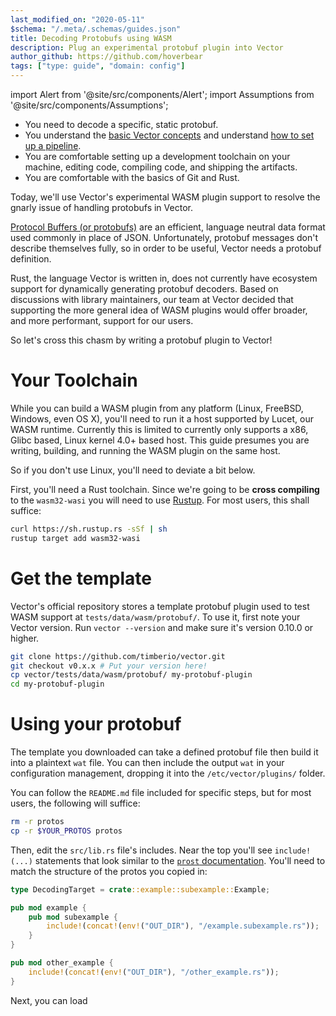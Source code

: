 ```yaml
---
last_modified_on: "2020-05-11"
$schema: "/.meta/.schemas/guides.json"
title: Decoding Protobufs using WASM
description: Plug an experimental protobuf plugin into Vector
author_github: https://github.com/hoverbear
tags: ["type: guide", "domain: config"]
---
```


import Alert from '@site/src/components/Alert';
import Assumptions from '@site/src/components/Assumptions';

<Assumptions name="guide">

* You need to decode a specific, static protobuf.
* You understand the [basic Vector concepts][docs.about.concepts] and understand [how to set up a pipeline][guides.getting-started.your-first-pipeline].
* You are comfortable setting up a development toolchain on your machine, editing code, compiling code, and shipping the artifacts.
* You are comfortable with the basics of Git and Rust.

</Assumptions>

Today, we'll use Vector's experimental WASM plugin support to resolve the gnarly issue of handling protobufs in Vector.

[Protocol Buffers (or protobufs)](https://developers.google.com/protocol-buffers) are an efficient, language neutral data format used commonly in place of JSON. Unfortunately, protobuf messages don't describe themselves fully, so in order to be useful, Vector needs a protobuf definition.

Rust, the language Vector is written in, does not currently have ecosystem support for dynamically generating protobuf decoders. Based on discussions with library maintainers, our team at Vector decided that supporting the more general idea of WASM plugins would offer broader, and more performant, support for our users.

So let's cross this chasm by writing a protobuf plugin to Vector!

# Your Toolchain

<Alert type="warning">

While you can build a WASM plugin from any platform (Linux, FreeBSD, Windows, even OS X), you'll need to run it a host supported by Lucet, our WASM runtime. Currently this is limited to currently only supports a x86, Glibc based, Linux kernel 4.0+ based host. This guide presumes you are writing, building, and running the WASM plugin on the same host.

So if you don't use Linux, you'll need to deviate a bit below.

</Alert>

First, you'll need a Rust toolchain. Since we're going to be **cross compiling** to the `wasm32-wasi` you will need to use [Rustup](https://rustup.rs/). For most users, this shall suffice:

```bash
curl https://sh.rustup.rs -sSf | sh
rustup target add wasm32-wasi
```

# Get the template

Vector's official repository stores a template protobuf plugin used to test WASM support at `tests/data/wasm/protobuf/`. To use it, first note your Vector version. Run `vector --version` and make sure it's version 0.10.0 or higher.

```bash
git clone https://github.com/timberio/vector.git
git checkout v0.x.x # Put your version here!
cp vector/tests/data/wasm/protobuf/ my-protobuf-plugin
cd my-protobuf-plugin
```

# Using your protobuf

The template you downloaded can take a defined protobuf file then build it into a plaintext `wat` file. You
can then include the output `wat` in your configuration management, dropping it into the `/etc/vector/plugins/` folder.

You can follow the `README.md` file included for specific steps, but for most users, the following will suffice:

```bash
rm -r protos
cp -r $YOUR_PROTOS protos
```

Then, edit the `src/lib.rs` file's includes. Near the top you'll see `include!(...)` statements that look similar to the
[`prost` documentation](https://docs.rs/prost-build/0.6.1/prost_build/). You'll need to match the structure of the
protos you copied in:

```rust
type DecodingTarget = crate::example::subexample::Example;

pub mod example {
    pub mod subexample {
        include!(concat!(env!("OUT_DIR"), "/example.subexample.rs"));
    }
}

pub mod other_example {
    include!(concat!(env!("OUT_DIR"), "/other_example.rs"));
}
```

Next, you can load


[docs.about.concepts]: /docs/about/concepts/
[guides.getting-started.your-first-pipeline]: /guides/getting-started/your-first-pipeline/
